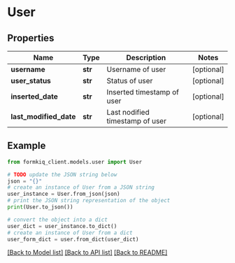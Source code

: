 # User


## Properties

Name | Type | Description | Notes
------------ | ------------- | ------------- | -------------
**username** | **str** | Username of user | [optional] 
**user_status** | **str** | Status of user | [optional] 
**inserted_date** | **str** | Inserted timestamp of user | [optional] 
**last_modified_date** | **str** | Last nodified timestamp of user | [optional] 

## Example

```python
from formkiq_client.models.user import User

# TODO update the JSON string below
json = "{}"
# create an instance of User from a JSON string
user_instance = User.from_json(json)
# print the JSON string representation of the object
print(User.to_json())

# convert the object into a dict
user_dict = user_instance.to_dict()
# create an instance of User from a dict
user_form_dict = user.from_dict(user_dict)
```
[[Back to Model list]](../README.md#documentation-for-models) [[Back to API list]](../README.md#documentation-for-api-endpoints) [[Back to README]](../README.md)


